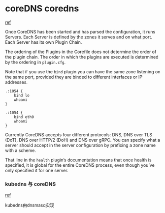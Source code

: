 # coreDNS coredns

[ref](https://coredns.io/manual/toc/)

Once CoreDNS has been started and has parsed the configuration, it runs Servers. Each Server is defined by the zones it serves and on what port. Each Server has its own Plugin Chain.

The ordering of the Plugins in the Corefile does not determine the order of the plugin chain. The order in which the plugins are executed is determined by the ordering in `plugin.cfg`.

Note that if you use the `bind` plugin you can have the same zone listening on the same port, provided they are binded to different interfaces or IP addresses. 

```
.:1054 {
    bind lo
    whoami
}

.:1054 {
    bind eth0
    whoami
}
```

Currently CoreDNS accepts four different protocols: DNS, DNS over TLS (DoT), DNS over HTTP/2 (DoH) and DNS over gRPC. You can specify what a server should accept in the server configuration by prefixing a zone name with a scheme.

That line in the `health` plugin’s documentation means that once health is specified, it is global for the entire CoreDNS process, even though you’ve only specified it for one server.

### kubedns 与 coreDNS

[ref](https://zhuanlan.zhihu.com/p/80141656?utm_id=0)

kubedns由dnsmasq实现